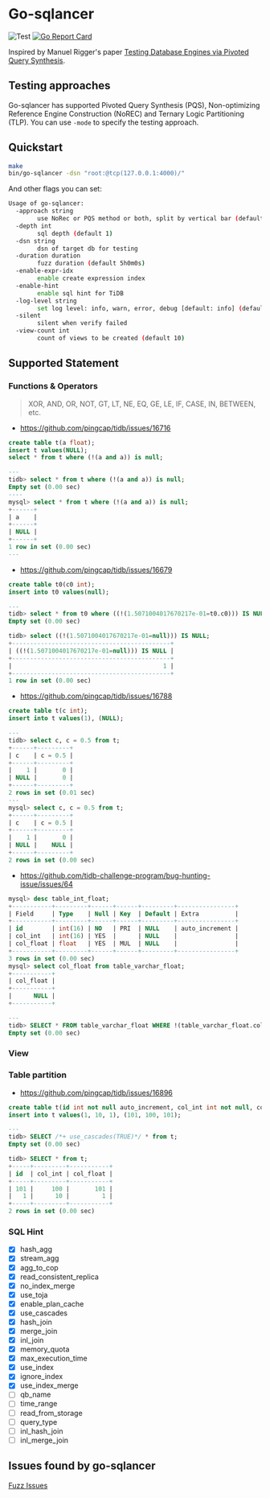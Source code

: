 # Go-sqlancer

![Test](https://github.com/chaos-mesh/go-sqlancer/workflows/Test/badge.svg)
[![Go Report Card](https://goreportcard.com/badge/github.com/chaos-mesh/go-sqlancer)](https://goreportcard.com/report/github.com/chaos-mesh/go-sqlancer)

Inspired by Manuel Rigger's paper [Testing Database Engines via Pivoted Query Synthesis](https://arxiv.org/pdf/2001.04174.pdf).

## Testing approaches

Go-sqlancer has supported Pivoted Query Synthesis (PQS), Non-optimizing Reference Engine Construction (NoREC) and Ternary Logic Partitioning (TLP). You can use `-mode` to specify the testing approach.

## Quickstart

```bash
make
bin/go-sqlancer -dsn "root:@tcp(127.0.0.1:4000)/"
```

And other flags you can set:

```bash
Usage of go-sqlancer:
  -approach string
        use NoRec or PQS method or both, split by vertical bar (default "pqs|norec|tlp")
  -depth int
        sql depth (default 1)
  -dsn string
        dsn of target db for testing
  -duration duration
        fuzz duration (default 5h0m0s)
  -enable-expr-idx
        enable create expression index
  -enable-hint
        enable sql hint for TiDB
  -log-level string
        set log level: info, warn, error, debug [default: info] (default "info")
  -silent
        silent when verify failed
  -view-count int
        count of views to be created (default 10)
```

## Supported Statement

### Functions & Operators

> XOR, AND, OR, NOT, GT, LT, NE, EQ, GE, LE, IF, CASE, IN, BETWEEN, etc.

* https://github.com/pingcap/tidb/issues/16716

```SQL
create table t(a float);
insert t values(NULL);
select * from t where (!(a and a)) is null;

---
tidb> select * from t where (!(a and a)) is null;
Empty set (0.00 sec)
----
mysql> select * from t where (!(a and a)) is null;
+------+
| a    |
+------+
| NULL |
+------+
1 row in set (0.00 sec)
---

```

* https://github.com/pingcap/tidb/issues/16679

```SQL
create table t0(c0 int);
insert into t0 values(null);

---
tidb> select * from t0 where ((!(1.5071004017670217e-01=t0.c0))) IS NULL;
Empty set (0.00 sec)

tidb> select ((!(1.5071004017670217e-01=null))) IS NULL;
+--------------------------------------------+
| ((!(1.5071004017670217e-01=null))) IS NULL |
+--------------------------------------------+
|                                          1 |
+--------------------------------------------+
1 row in set (0.00 sec)
```

* https://github.com/pingcap/tidb/issues/16788

```SQL
create table t(c int);
insert into t values(1), (NULL);

---
tidb> select c, c = 0.5 from t;
+------+---------+
| c    | c = 0.5 |
+------+---------+
|    1 |       0 |
| NULL |       0 |
+------+---------+
2 rows in set (0.01 sec)
---
mysql> select c, c = 0.5 from t;
+------+---------+
| c    | c = 0.5 |
+------+---------+
|    1 |       0 |
| NULL |    NULL |
+------+---------+
2 rows in set (0.00 sec)
```

* https://github.com/tidb-challenge-program/bug-hunting-issue/issues/64

```SQL
mysql> desc table_int_float;
+-----------+---------+------+------+---------+----------------+
| Field     | Type    | Null | Key  | Default | Extra          |
+-----------+---------+------+------+---------+----------------+
| id        | int(16) | NO   | PRI  | NULL    | auto_increment |
| col_int   | int(16) | YES  |      | NULL    |                |
| col_float | float   | YES  | MUL  | NULL    |                |
+-----------+---------+------+------+---------+----------------+
3 rows in set (0.00 sec)
mysql> select col_float from table_varchar_float;
+-----------+
| col_float |
+-----------+
|      NULL |
+-----------+

---
tidb> SELECT * FROM table_varchar_float WHERE !(table_varchar_float.col_float and 1) IS NULL;
Empty set (0.00 sec)
```

### View

### Table partition

* https://github.com/pingcap/tidb/issues/16896

```SQL
create table t(id int not null auto_increment, col_int int not null, col_float float, primary key(id, col_int)) partition by range(col_int) (partition p0 values less than (100), partition pn values less than (MAXVALUE));
insert into t values(1, 10, 1), (101, 100, 101);

---
tidb> SELECT /*+ use_cascades(TRUE)*/ * from t;
Empty set (0.00 sec)

tidb> SELECT * from t;
+-----+---------+-----------+
| id  | col_int | col_float |
+-----+---------+-----------+
| 101 |     100 |       101 |
|   1 |      10 |         1 |
+-----+---------+-----------+
2 rows in set (0.00 sec)
```

### SQL Hint

- [x] hash_agg
- [x] stream_agg
- [x] agg_to_cop
- [x] read_consistent_replica
- [x] no_index_merge
- [x] use_toja
- [x] enable_plan_cache
- [x] use_cascades
- [x] hash_join
- [x] merge_join
- [x] inl_join
- [x] memory_quota
- [x] max_execution_time
- [x] use_index
- [x] ignore_index
- [x] use_index_merge
- [ ] qb_name
- [ ] time_range
- [ ] read_from_storage
- [ ] query_type
- [ ] inl_hash_join
- [ ] inl_merge_join

## Issues found by go-sqlancer

[Fuzz Issues](https://github.com/orgs/pingcap/projects/16)
